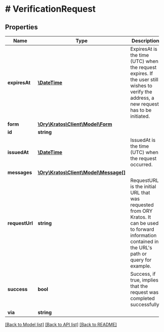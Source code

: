 # # VerificationRequest

## Properties

Name | Type | Description | Notes
------------ | ------------- | ------------- | -------------
**expiresAt** | [**\DateTime**](\DateTime.md) | ExpiresAt is the time (UTC) when the request expires. If the user still wishes to verify the address, a new request has to be initiated. | [optional] 
**form** | [**\Ory\Kratos\Client\Model\Form**](Form.md) |  | [optional] 
**id** | **string** |  | [optional] 
**issuedAt** | [**\DateTime**](\DateTime.md) | IssuedAt is the time (UTC) when the request occurred. | [optional] 
**messages** | [**\Ory\Kratos\Client\Model\Message[]**](Message.md) |  | [optional] 
**requestUrl** | **string** | RequestURL is the initial URL that was requested from ORY Kratos. It can be used to forward information contained in the URL&#39;s path or query for example. | [optional] 
**success** | **bool** | Success, if true, implies that the request was completed successfully. | [optional] 
**via** | **string** |  | [optional] 

[[Back to Model list]](../../README.md#documentation-for-models) [[Back to API list]](../../README.md#documentation-for-api-endpoints) [[Back to README]](../../README.md)


